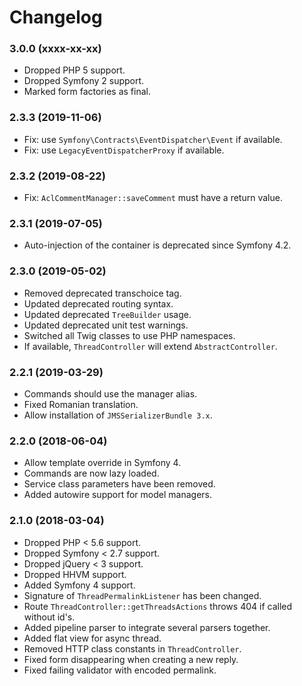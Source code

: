 Changelog
=========

### 3.0.0 (xxxx-xx-xx)

* Dropped PHP 5 support.
* Dropped Symfony 2 support.
* Marked form factories as final.

### 2.3.3 (2019-11-06)

* Fix: use `Symfony\Contracts\EventDispatcher\Event` if available.
* Fix: use `LegacyEventDispatcherProxy` if available.

### 2.3.2 (2019-08-22)

* Fix: `AclCommentManager::saveComment` must have a return value.

### 2.3.1 (2019-07-05)

* Auto-injection of the container is deprecated since Symfony 4.2.

### 2.3.0 (2019-05-02)

* Removed deprecated transchoice tag.
* Updated deprecated routing syntax.
* Updated deprecated `TreeBuilder` usage.
* Updated deprecated unit test warnings.
* Switched all Twig classes to use PHP namespaces.
* If available, `ThreadController` will extend `AbstractController`.

### 2.2.1 (2019-03-29)

* Commands should use the manager alias.
* Fixed Romanian translation.
* Allow installation of `JMSSerializerBundle 3.x`.

### 2.2.0 (2018-06-04)

* Allow template override in Symfony 4.
* Commands are now lazy loaded.
* Service class parameters have been removed.
* Added autowire support for model managers.

### 2.1.0 (2018-03-04)

* Dropped PHP < 5.6 support.
* Dropped Symfony < 2.7 support.
* Dropped jQuery < 3 support.
* Dropped HHVM support.
* Added Symfony 4 support.
* Signature of `ThreadPermalinkListener` has been changed.
* Route `ThreadController::getThreadsActions` throws 404 if called without id's.
* Added pipeline parser to integrate several parsers together.
* Added flat view for async thread.
* Removed HTTP class constants in `ThreadController`.
* Fixed form disappearing when creating a new reply.
* Fixed failing validator with encoded permalink.
